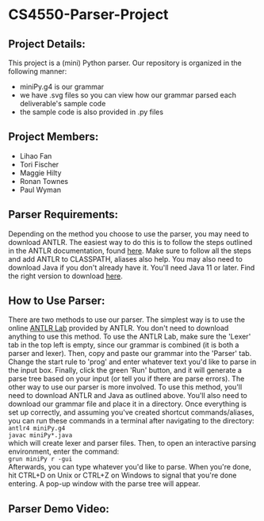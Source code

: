 # CS4550-Parser-Project
## Project Details: 
This project is a (mini) Python parser. Our repository is organized in the following manner: 
- miniPy.g4 is our grammar
- we have .svg files so you can view how our grammar parsed each deliverable's sample code
- the sample code is also provided in .py files

## Project Members:
- Lihao Fan
- Tori Fischer
- Maggie Hilty
- Ronan Townes
- Paul Wyman

## Parser Requirements: 
Depending on the method you choose to use the parser, you may need to download ANTLR. The easiest way to do this is to follow the steps outlined in the ANTLR documentation, found [here](https://github.com/antlr/antlr4/blob/master/doc/getting-started.md). Make sure to follow all the steps and add ANTLR to CLASSPATH, aliases also help. You may also need to download Java if you don't already have it. You'll need Java 11 or later. Find the right version to download [here](https://www.java.com/en/download/manual.jsp). 

## How to Use Parser: 
There are two methods to use our parser. The simplest way is to use the online [ANTLR Lab](http://lab.antlr.org/) provided by ANTLR. You don't need to download anything to use this method. To use the ANTLR Lab, make sure the 'Lexer' tab in the top left is empty, since our grammar is combined (it is both a parser and lexer). Then, copy and paste our grammar into the 'Parser' tab. Change the start rule to 'prog' and enter whatever text you'd like to parse in the input box. Finally, click the green 'Run' button, and it will generate a parse tree based on your input (or tell you if there are parse errors). The other way to use our parser is more involved. To use this method, you'll need to download ANTLR and Java as outlined above. You'll also need to download our grammar file and place it in a directory. Once everything is set up correctly, and assuming you've created shortcut commands/aliases, you can run these commands in a terminal after navigating to the directory:  
    `antlr4 miniPy.g4`  
    `javac miniPy*.java`  
which will create lexer and parser files. Then, to open an interactive parsing environment, enter the command:  
    `grun miniPy r -gui`  
Afterwards, you can type whatever you'd like to parse. When you're done, hit CTRL+D on Unix or CTRL+Z on Windows to signal that you're done entering. A pop-up window with the parse tree will appear. 

## Parser Demo Video:


